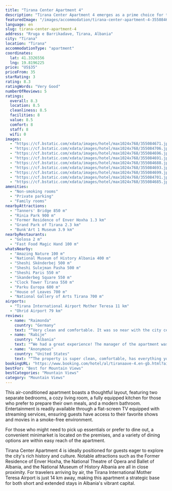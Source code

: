 ```yaml
---
title: "Tirana Center Apartment 4"
description: "Tirana Center Apartment 4 emerges as a prime choice for travelers seeking a blend of comfort and convenience in the heart of Tirana."
featuredImage: "/images/accommodation/tirana-center-apartment-4-355084671.jpg"
language: en
slug: tirana-center-apartment-4
address: "Rruga e Barrikadave, Tirana, Albania"
city: "Tirana"
location: "Tirana"
accommodationType: "apartment"
coordinates:
  lat: 41.3326556
  lng: 19.8196225
price: "US$35"
priceFrom: 35
starRating: 3
rating: 8.3
ratingWords: "Very Good"
numberOfReviews: 5
ratings:
  overall: 8.3
  location: 8.5
  cleanliness: 8.5
  facilities: 8
  value: 8.5
  comfort: 8
  staff: 8
  wifi: 0
images:
  - "https://cf.bstatic.com/xdata/images/hotel/max1024x768/355084671.jpg?k=6ff7958bf2c880733fd901f14024dac03342acf1ecb69925780b1c9e817db4d8&o=&hp=1"
  - "https://cf.bstatic.com/xdata/images/hotel/max1024x768/355084706.jpg?k=4eda70bf5ec4503b40bfd55f309cf03daed924cf8ceb2fbaae153d0dacfef6e8&o=&hp=1"
  - "https://cf.bstatic.com/xdata/images/hotel/max1024x768/355084696.jpg?k=85089835a933107371bf9f1c5db79511890ce6d7a0edf027163289b692aff629&o=&hp=1"
  - "https://cf.bstatic.com/xdata/images/hotel/max1024x768/355084691.jpg?k=995581d87e9afc89a31e674390055dc7436b9ddc8fe275582fbebc852dfd33e0&o=&hp=1"
  - "https://cf.bstatic.com/xdata/images/hotel/max1024x768/355084688.jpg?k=2bdbe05012587342b3ebec871f029d4a93534a4943abdbd30b28db6facc952e8&o=&hp=1"
  - "https://cf.bstatic.com/xdata/images/hotel/max1024x768/355084693.jpg?k=b6c23d37ff4ad93bdcf074359afbeba0608bf4dd7a5f054f3da27fbbdae81fca&o=&hp=1"
  - "https://cf.bstatic.com/xdata/images/hotel/max1024x768/355084699.jpg?k=dfb5e0ded2f462b54f86536dad733d8488bbaea4799894a582102f0acce14c9d&o=&hp=1"
  - "https://cf.bstatic.com/xdata/images/hotel/max1024x768/355084701.jpg?k=08363e8b87805291e7a45312e594e139d1b22f9bf7002cccdd5b9d1a527a9344&o=&hp=1"
  - "https://cf.bstatic.com/xdata/images/hotel/max1024x768/355084685.jpg?k=dc05398afed6cc741f030a0bf2159b9513720fa020a521bd3446687a7da7d330&o=&hp=1"
amenities:
  - "Non-smoking rooms"
  - "Private parking"
  - "Family rooms"
nearbyAttractions:
  - "Tanners' Bridge 850 m"
  - "Rinia Park 900 m"
  - "Former Residence of Enver Hoxha 1.3 km"
  - "Grand Park of Tirana 2.3 km"
  - "Bunk'Art 1 Museum 3.9 km"
nearbyRestaurants:
  - "Golosa 2 m"
  - "Fast Food Magic Hand 100 m"
whatsNearby:
  - "Amazing Nature 100 m"
  - "National Museum of History Albania 400 m"
  - "Sheshi Skënderbej 500 m"
  - "Sheshi Sulejman Pasha 500 m"
  - "Sheshi Paris 550 m"
  - "Skanderbeg Square 550 m"
  - "Clock Tower Tirana 550 m"
  - "Parku Europa 600 m"
  - "House of Leaves 700 m"
  - "National Gallery of Arts Tirana 700 m"
airports:
  - "Tirana International Airport Mother Teresa 11 km"
  - "Ohrid Airport 79 km"
reviews:
  - name: "Raimonda"
    country: "Germany"
    text: "“Very clean and comfortable. It was so near with the city center so we didn’t needed car. Super fast internet to work from the flat.”"
  - name: "Rabije"
    country: "Albania"
    text: "“We had a great experience! The manager of the apartment was very helpful and kind! The apartment was clean and the place had a very nice smell! We will definitely return!”"
  - name: "Anonymous"
    country: "United States"
    text: "“The property is super clean, comfortable, has everything you might need, and is a short walk to the center of Tirana. The check in/check out process was also very simple. Everything about this apartment and location is perfect. I plan to stay here...”"
bookingURL: "https://www.booking.com/hotel/al/tiranaave-4.en-gb.html?aid=8035640"
bestFor: "Best for Mountain Views"
bestCategories: "Mountain Views"
category: "Mountain Views"
---
```


This air-conditioned apartment boasts a thoughtful layout, featuring two separate bedrooms, a cozy living room, a fully equipped kitchen for those who prefer to prepare their own meals, and a modern bathroom. Entertainment is readily available through a flat-screen TV equipped with streaming services, ensuring guests have access to their favorite shows and movies in a smoke-free environment.

For those who might need to pick up essentials or prefer to dine out, a convenient minimarket is located on the premises, and a variety of dining options are within easy reach of the apartment. 

Tirana Center Apartment 4 is ideally positioned for guests eager to explore the city's rich history and culture. Notable attractions such as the Former Residence of Enver Hoxha, the National Theatre of Opera and Ballet of Albania, and the National Museum of History Albania are all in close proximity. For travelers arriving by air, the Tirana International Mother Teresa Airport is just 14 km away, making this apartment a strategic base for both short and extended stays in Albania's vibrant capital.
